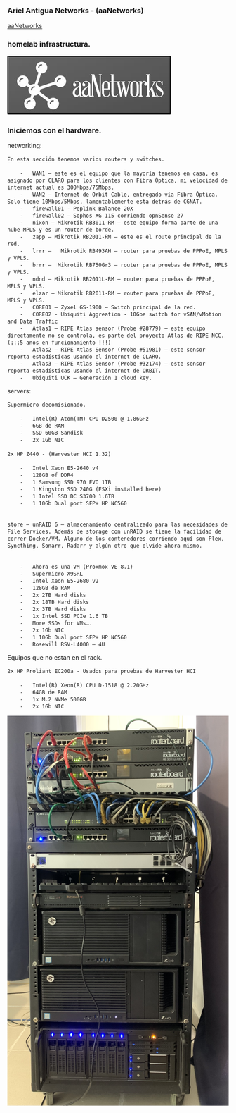 ### Ariel Antigua Networks - (aaNetworks)
[aaNetworks](https://aanetworks.org)
### homelab infrastructura.

<img src="images/logo-aanetworks.jpg" alt="homelab for 2024" style="max-width: 100%; height: auto;" />

### Iniciemos con el hardware.

networking:

    En esta sección tenemos varios routers y switches.

        -   WAN1 – este es el equipo que la mayoría tenemos en casa, es asignado por CLARO para los clientes con Fibra Óptica, mi velocidad de internet actual es 300Mbps/75Mbps.
        -   WAN2 – Internet de Orbit Cable, entregado vía Fibra Óptica. Solo tiene 10Mbps/5Mbps, lamentablemente esta detrás de CGNAT.
        -   firewall01 - Peplink Balance 20X
        -   firewall02 – Sophos XG 115 corriendo opnSense 27
        -   nixon – Mikrotik RB3011-RM – este equipo forma parte de una nube MPLS y es un router de borde.
        -   zapp – Mikrotik RB2011-RM – este es el route principal de la red.
        -   lrrr –   Mikrotik RB493AH – router para pruebas de PPPoE, MPLS y VPLS.
        -   brrr –  Mikrotik RB750Gr3 – router para pruebas de PPPoE, MPLS y VPLS.
        -   ndnd – Mikrotik RB2011L-RM – router para pruebas de PPPoE, MPLS y VPLS.
        -   elzar – Mikrotik RB2011-RM – router para pruebas de PPPoE, MPLS y VPLS.
        -   CORE01 – Zyxel GS-1900 – Switch principal de la red.
        -   CORE02 - Ubiquiti Aggreation - 10Gbe switch for vSAN/vMotion and Data Traffic
        -   Atlas1 – RIPE Atlas sensor (Probe #28779) – este equipo directamente no se controla, es parte del proyecto Atlas de RIPE NCC. (¡¡¡5 anos en funcionamiento !!!)
        -   Atlas2 – RIPE Atlas Sensor (Probe #51981) – este sensor reporta estadísticas usando el internet de CLARO.
        -   Atlas3 – RIPE Atlas Sensor (Probe #32174) – este sensor reporta estadísticas usando el internet de ORBIT.
        -   Ubiquiti UCK – Generación 1 cloud key.

servers:

    Supermicro decomisionado.

        -   Intel(R) Atom(TM) CPU D2500 @ 1.86GHz
        -   6GB de RAM
        -   SSD 60GB Sandisk
        -   2x 1Gb NIC

    2x HP Z440 - (Harvester HCI 1.32)

        -   Intel Xeon E5-2640 v4
        -   128GB of DDR4
        -   1 Samsung SSD 970 EVO 1TB
        -   1 Kingston SSD 240G (ESXi installed here)
        -   1 Intel SSD DC S3700 1.6TB
        -   1 10Gb Dual port SFP+ HP NC560


    store – unRAID 6 – almacenamiento centralizado para las necesidades de File Services. Además de storage con unRAID se tiene la facilidad de correr Docker/VM. Alguno de los contenedores corriendo aquí son Plex, Syncthing, Sonarr, Radarr y algún otro que olvide ahora mismo.


        -   Ahora es una VM (Proxmox VE 8.1)
        -   Supermicro X9SRL
        -   Intel Xeon E5-2680 v2
        -   128GB de RAM
        -   2x 2TB Hard disks
        -   2x 18TB Hard disks
        -   2x 3TB Hard disks
        -   1x Intel SSD PCIe 1.6 TB
        -   More SSDs for VMs….
        -   2x 1Gb NIC
        -   1 10Gb Dual port SFP+ HP NC560
        -   Rosewill RSV-L4000 – 4U

Equipos que no estan en el rack.

    2x HP Proliant EC200a - Usados para pruebas de Harvester HCI

        -   Intel(R) Xeon(R) CPU D-1518 @ 2.20GHz
        -   64GB de RAM
        -   1x M.2 NVMe 500GB
        -   2x 1Gb NIC

<img src="images/homelab_20231208.jpeg" alt="homelab for 20231208" style="max-width: 100%; height: auto;" />